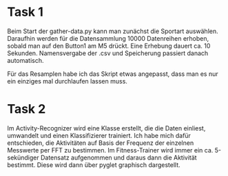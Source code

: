 # Task 1

Beim Start der gather-data.py kann man zunächst die Sportart auswählen. Daraufhin werden für die Datensammlung 10000 Datenreihen erhoben, sobald man auf den Button1 am M5 drückt. Eine Erhebung dauert ca. 10 Sekunden. Namensvergabe der .csv und Speicherung passiert danach automatisch.

Für das Resamplen habe ich das Skript etwas angepasst, dass man es nur ein einziges mal durchlaufen lassen muss.

# Task 2

Im Activity-Recognizer wird eine Klasse erstellt, die die Daten einliest, umwandelt und einen Klassifizierer trainiert. Ich habe mich dafür entschieden, die Aktivitäten auf Basis der Frequenz der einzelnen Messwerte per FFT zu bestimmen. Im Fitness-Trainer wird immer ein ca. 5-sekündiger Datensatz aufgenommen und daraus dann die Aktivität bestimmt. Diese wird dann über pyglet graphisch dargestellt.
